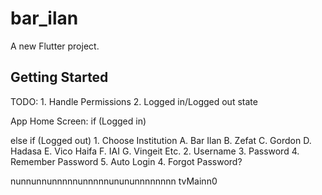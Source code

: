 # bar_ilan

A new Flutter project.

## Getting Started

TODO:
    1. Handle Permissions
    2. Logged in/Logged out state

App Home Screen:
if (Logged in)

else if (Logged out)
    1. Choose Institution
        A. Bar Ilan
        B. Zefat
        C. Gordon
        D. Hadasa
        E. Vico Haifa
        F. IAI
        G. Vingeit
        Etc.
    2. Username
    3. Password
    4. Remember Password
    5. Auto Login
    4. Forgot Password?

nunnunnunnnnnunnnnnunununnnnnnnn
tvMainn0